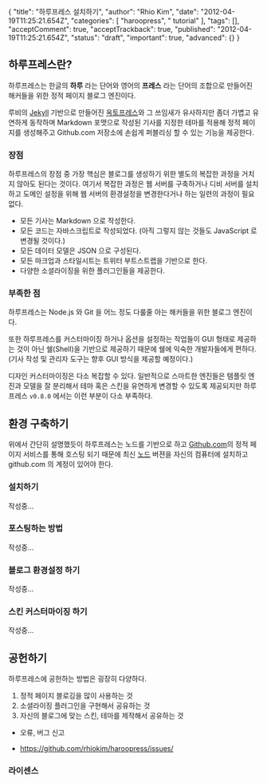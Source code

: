 {
    "title": "하루프레스 설치하기",
    "author": "Rhio Kim",
    "date": "2012-04-19T11:25:21.654Z",
    "categories": [
        "haroopress",
        " tutorial"
    ],
    "tags": [],
    "acceptComment": true,
    "acceptTrackback": true,
    "published": "2012-04-19T11:25:21.654Z",
    "status": "draft",
    "important": true,
    "advanced": {}
}

## 하루프레스란?
하루프레스는 한글의 **하루** 라는 단어와 영어의 **프레스** 라는 단어의 조합으로 만들어진 해커들을 위한 정적 페이지 블로그 엔진이다.

루비의 [Jekyll](https://github.com/mojombo/jekyll/wiki) 기반으로 만들어진 [옥토프레스](http://octopress.org)와 그 쓰임새가
유사하지만 좀더 가볍고 유연하게 동작하며 Markdown 포맷으로 작성된 기사를 지정한 테마를 적용해 정적 페이지를 생성해주고 Github.com 저장소에
손쉽게 퍼블리싱 할 수 있는 기능을 제공한다.

### 장점
하루프레스의 장점 중 가장 핵심은 블로그를 생성하기 위한 별도의 복잡한 과정을 거치지 않아도 된다는 것이다.
여기서 복잡한 과정은 웹 서버를 구축하거나 디비 서버를 설치하고 도메인 설정을 위해 웹 서버의 환경설정을 변경한다거나 하는
일련의 과정이 필요 없다.

* 모든 기사는 Markdown 으로 작성한다.
* 모든 코드는 자바스크립트로 작성되었다. (아직 그렇지 않는 것들도 JavaScript 로 변경될 것이다.)
* 모든 데이터 모델은 JSON 으로 구성된다.
* 모든 마크업과 스타일시트는 트위터 부트스트랩을 기반으로 한다.
* 다양한 소셜라이징을 위한 플러그인들을 제공한다.

### 부족한 점
하루프레스는  Node.js 와 Git 을 어느 정도 다룰줄 아는 해커들을 위한 블로그 엔진이다.

또한 하루프레스를 커스터마이징 하거나 옵션을 설정하는 작업들이 GUI 형태로 제공하는 것이 아닌 쉘(Shell)을 기반으로
제공하기 때문에 쉘에 익숙한 개발자들에게 편하다. (기사 작성 및 관리자 도구는 향후 GUI 방식을 제공할 예정이다.)

디자인 커스터마이징은 다소 복잡할 수 있다. 일반적으로 스마트한 엔진들은 템플릿 엔진과 모델을 잘 분리해서
테마 혹은 스킨을 유연하게 변경할 수 있도록 제공되지만 하루프레스 `v0.8.0` 에서는 이런 부분이 다소 부족하다.


## 환경 구축하기
위에서 간단히 설명했듯이 하루프레스는 노드를 기반으로 하고 [Github.com](http://github.com)의 정적 페이지 서비스를 통해
호스팅 되기 때문에 최신 [노드](http://nodejs.org) 버젼을 자신의 컴퓨터에 설치하고 github.com 의 계정이 있어야 한다.

### 설치하기
작성중...

### 포스팅하는 방법
작성중...

### 블로그 환경설정 하기
작성중...

### 스킨 커스터마이징 하기
작성중...


## 공헌하기
하루프레스에 공헌하는 방법은 굉장히 다양하다.

1. 정적 페이지 블로깅을 많이 사용하는 것
2. 소셜라이징 플러그인을 구현해서 공유하는 것
3. 자신의 블로그에 맞는 스킨, 테마를 제작해서 공유하는 것

* 오류, 버그 신고
- https://github.com/rhiokim/haroopress/issues/

### 라이센스

